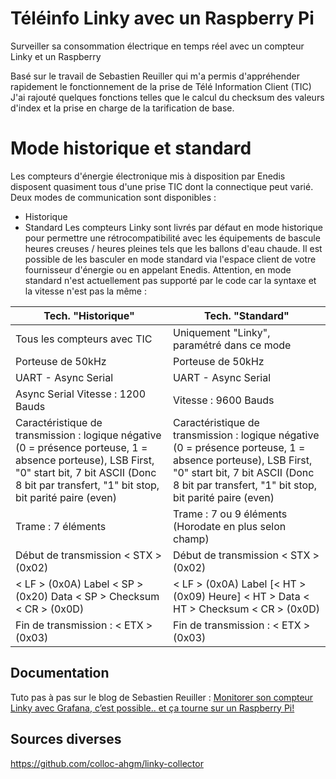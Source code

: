 # Téléinfo Linky avec un Raspberry Pi
Surveiller sa consommation électrique en temps réel avec un compteur Linky et un Raspberry 

Basé sur le travail de Sebastien Reuiller qui m'a permis d'appréhender rapidement le fonctionnement de la prise de Télé Information Client (TIC)
J'ai rajouté quelques fonctions telles que le calcul du checksum des valeurs d'index et la prise en charge de la tarification de base.
# Mode historique et standard
Les compteurs d'énergie électronique mis à disposition par Enedis disposent quasiment tous d'une prise TIC dont la connectique peut varié.
Deux modes de communication sont disponibles : 
- Historique
- Standard
Les compteurs Linky sont livrés par défaut en mode historique pour permettre une rétrocompatibilité avec les équipements de bascule heures creuses /  heures pleines tels que les ballons d'eau chaude.
Il est possible de les basculer en mode standard via l'espace client de votre fournisseur d'énergie ou en appelant Enedis.
Attention, en mode standard n'est actuellement pas supporté par le code car la syntaxe et la vitesse n'est pas la même :

|Tech. "Historique"|Tech. "Standard"  |
|--|--|
| Tous les compteurs avec TIC| Uniquement "Linky", paramétré dans ce mode |
|Porteuse de 50kHz|Porteuse de 50kHz|
|UART - Async Serial|UART - Async Serial|
|Async Serial Vitesse : 1200 Bauds|Vitesse : 9600 Bauds|
|Caractéristique de transmission : logique négative (0 = présence porteuse, 1 = absence porteuse), LSB First, "0" start bit, 7 bit ASCII (Donc 8 bit par transfert, "1" bit stop, bit parité paire (even)  |Caractéristique de transmission : logique négative (0 = présence porteuse, 1 = absence porteuse), LSB First, "0" start bit, 7 bit ASCII (Donc 8 bit par transfert, "1" bit stop, bit parité paire (even)|
|Trame : 7 éléments|Trame : 7 ou 9 éléments (Horodate en plus selon champ)|
|Début de transmission < STX > (0x02)|Début de transmission < STX > (0x02)|
|< LF > (0x0A) Label < SP > (0x20) Data < SP > Checksum < CR > (0x0D)|< LF > (0x0A) Label [< HT > (0x09) Heure] < HT > Data < HT > Checksum < CR > (0x0D)|
|Fin de transmission : < ETX > (0x03)|Fin de transmission : < ETX > (0x03)|

## Documentation

Tuto pas à pas sur le blog de Sebastien Reuiller : [Monitorer son compteur Linky avec Grafana, c’est possible.. et ça tourne sur un Raspberry Pi!](https://sebastienreuiller.fr/blog/monitorer-son-compteur-linky-avec-grafana-cest-possible-et-ca-tourne-sur-un-raspberry-pi/)

## Sources diverses
https://github.com/colloc-ahgm/linky-collector
